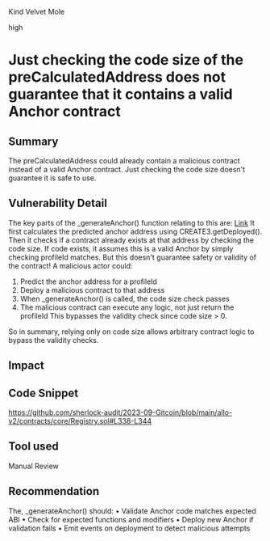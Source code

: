 Kind Velvet Mole

high

# Just checking the code size of the preCalculatedAddress does not guarantee that it contains a valid Anchor contract
## Summary
The preCalculatedAddress could already contain a malicious contract instead of a valid Anchor contract. Just checking the code size doesn't guarantee it is safe to use. 
## Vulnerability Detail
The key parts of the _generateAnchor() function relating to this are: [Link](https://github.com/sherlock-audit/2023-09-Gitcoin/blob/main/allo-v2/contracts/core/Registry.sol#L338-L344)
It first calculates the predicted anchor address using CREATE3.getDeployed().
Then it checks if a contract already exists at that address by checking the code size.
If code exists, it assumes this is a valid Anchor by simply checking profileId matches.
But this doesn't guarantee safety or validity of the contract!
A malicious actor could:
1. Predict the anchor address for a profileId
2. Deploy a malicious contract to that address
3. When _generateAnchor() is called, the code size check passes
4. The malicious contract can execute any logic, not just return the profileId
This bypasses the validity check since code size > 0.

So in summary, relying only on code size allows arbitrary contract logic to bypass the validity checks. 
## Impact

## Code Snippet
https://github.com/sherlock-audit/2023-09-Gitcoin/blob/main/allo-v2/contracts/core/Registry.sol#L338-L344 

## Tool used

Manual Review

## Recommendation
The, _generateAnchor() should:
• Validate Anchor code matches expected ABI
• Check for expected functions and modifiers
• Deploy new Anchor if validation fails
• Emit events on deployment to detect malicious attempts

